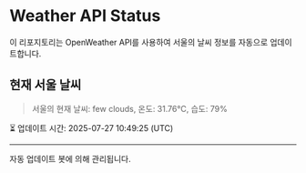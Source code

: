 
# Weather API Status

이 리포지토리는 OpenWeather API를 사용하여 서울의 날씨 정보를 자동으로 업데이트합니다.

## 현재 서울 날씨
> 서울의 현재 날씨: few clouds, 온도: 31.76°C, 습도: 79%

⏳ 업데이트 시간: 2025-07-27 10:49:25 (UTC)

---
자동 업데이트 봇에 의해 관리됩니다.
